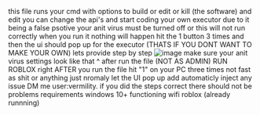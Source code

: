 this file runs your cmd with options to build or edit or kill (the software) and edit you can change the api's and start coding your own executor due to it being a false psotive your anit virus must be turned off or this will not run correctly 
when you run it nothing will happen hit the 1 button 3 times and then the ui should pop up for the executor (THATS IF YOU DONT WANT TO MAKE YOUR OWN)
lets provide step by step 
![image](https://github.com/user-attachments/assets/d54b0e13-1e57-4d66-9a80-6defa06c8eaf)
make sure your anit virus settings look like that ^ 
after run the file (NOT AS ADMIN) 
RUN ROBLOX right AFTER you run the file 
hit "1" on your PC three times not fast as shit or anything just nromaly 
let the UI pop up add automaticly inject 
any issue DM me user:vermility. 
if you did the steps correct there should not be problems 
requirements 
windows 10+ 
functioning wifi 
roblox (already runnning)
